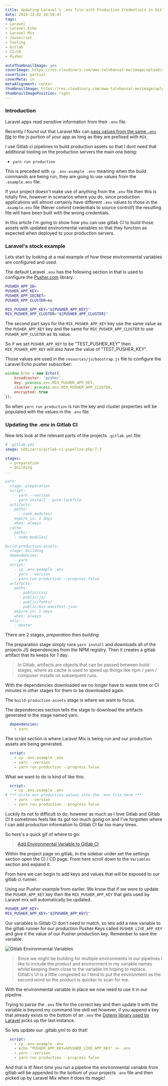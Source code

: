 ```yaml
---
title: Updating Laravel's .env file with Production Credentials in Gitlab CI with Laravel Mix
date: 2019-12-02 20:58:47
tags:
- Laravel
- Laravel Echo
- Laravel Mix
- Javascript
- Tooling
- Gitlab
- CI/CD
- Pusher

autoThumbnailImage: yes
coverImage: https://res.cloudinary.com/www-talvbansal-me/image/upload/c_scale,w_1600/v1575320794/posts/india-huyumans-tomb-chains.jpg
coverSize: partial
coverMeta: in
metaAlignment: center
thumbnailImage: https://res.cloudinary.com/www-talvbansal-me/image/upload/c_scale,w_280/v1575320794/posts/india-huyumans-tomb-chains.jpg
thumbnailImagePosition: right
---
```


### Introduction
Laravel apps read sensitive information from their `.env` file.

Recently I found out that Laravel Mix can [pass values from the same `.env` file](https://laravel.com/docs/master/mix#environment-variables) to the js portion of your app as long as they are prefixed with `MIX_`  

I use Gitlab ci pipelines to build production assets so that I dont need that additional tooling on the production servers the main one being:

- `yarn run production`

This is preceded with `cp .env.example .env` meaning when the build commands are being run, they are going to use values from the `.example.env` file.

If your project doesn't make use of anything from the `.env` file then this is totally fine, however in scenarios where you do, since production applications will almost certainly  have different `.env` values to those in the `.example.env` file (Never commit credentials to source control!) the resulting file will have been built with the wrong credentials.

In this article I'm going to show how you can use gitlab CI to build those assets with updated environmental variables so that they function as expected when deployed to your production servers.

<!-- more -->

### Laravel's stock example

Lets start by looking at a real example of how these environmental variables are configured and used.

The default Laravel `.env` has the following section in that is used to configure the [Pusher.com](www.pusher.com) library.

```bash
PUSHER_APP_ID=
PUSHER_APP_KEY=
PUSHER_APP_SECRET=
PUSHER_APP_CLUSTER=eu

MIX_PUSHER_APP_KEY="${PUSHER_APP_KEY}"
MIX_PUSHER_APP_CLUSTER="${PUSHER_APP_CLUSTER}"
```

The second part says for the `MIX_PUSHER_APP_KEY` key use the same value as the `PUSHER_APP_KEY` key and the same for `MIX_PUSHER_APP_CLUSTER` to use `PUSHER_APP_CLUSTER` as its value.

So if we set `PUSHER_APP_KEY` to be "TEST_PUSHER_KEY" then `MIX_PUSHER_APP_KEY` will also have the value of "TEST_PUSHER_KEY".

Those values are used in the `resources/js/boostrap.js` file to configure the Laravel Echo pusher subscriber:

```javascript
window.Echo = new Echo({
	broadcaster: 'pusher',
	key: process.env.MIX_PUSHER_APP_KEY,
	cluster: process.env.MIX_PUSHER_APP_CLUSTER,
	encrypted: true
});
```

So when `yarn run production` is run the key and cluster properties will be populated with the values in the `.env` file. 

### Updating the .env in Gitlab CI

Now lets look at the relevant parts of the projects `.gitlab.yml` file:

```yaml
# .gitlab.yml
image: edbizarro/gitlab-ci-pipeline-php:7.3

stages:
  - preparation
  - building
...

yarn:
  stage: preparation
  script:
    - yarn --version
    - yarn install --pure-lockfile
  artifacts:
    paths:
      - node_modules/
    expire_in: 1 days
    when: always
  cache:
    paths:
    - node_modules/

build-production-assets:
  stage: building
  dependencies:
    - yarn
  script:
    - cp .env.example .env
    - yarn --version
    - yarn run production --progress false
  artifacts:
    paths:
      - public/css/
      - public/js/
      - public/fonts/
      - public/mix-manifest.json
    expire_in: 1 days
    when: always
  only:
    - master
```

There are 2 stages, *preparation* then *building*. 

The preparation stage simply runs `yarn install`  and downloads all of the projects JS dependencies from the NPM registry. Then it creates a gitlab artifact that its keeps for 1 day. 

> In Gitlab, artifacts are objects that can be passed between build stages, where as cache is used to speed up things like npm / yarn / composer installs on subsequent runs.

With the dependencies downloaded we no longer have to waste time or CI minutes in other stages for them to be downloaded again. 

The `build-production-assets` stage is where we want to focus.

The dependencies section tells the stage to download the artifacts generated in the stage named yarn.
```yaml
  dependencies:
    - yarn
```

The script section is where Laravel Mix is being run and our production assets are being generated.
```yaml
  script:
    - cp .env.example .env
    - yarn --version
    - yarn run production --progress false
```

What we want to do is kind of like this:

```yaml
  script:
    - cp .env.example .env
# *** write our production values into the .env file here ***
    - yarn --version
    - yarn run production --progress false
```

Luckily its not to difficult to do, however as much as I love Gitlab and Gitlab CI it sometimes feels like its got too much going on and I've forgotten where I can add production information to Gitlab CI far too many times.

So here's a quick gif of where to go:

<blockquote class="imgur-embed-pub" lang="en" data-id="ZNwEWqG"><a href="//imgur.com/ZNwEWqG">Add Environmental Variable to Gitlab CI</a></blockquote><script async src="//s.imgur.com/min/embed.js" charset="utf-8"></script>

Within the project page on gitlab, in the sidebar under set the settings section open the CI / CD page. From here scroll down to the `Variables` section and expand it.

From here we can begin to add keys and values that will be exposed to our gitlab ci runner. 

Using our Pusher example from earlier. We know that if we were to update the `PUSHER_APP_KEY` key then the `MIX_PUSHER_APP_KEY` that gets used by Laravel mix will automatically be updated.

```bash
PUSHER_APP_KEY=
MIX_PUSHER_APP_KEY="${PUSHER_APP_KEY}"
```

Our variables in Gitlab CI don't need to match, so lets add a new variable to the gitlab runner for our production Pusher Keys called `PUSHER_LIVE_APP_KEY` and give it the value of our Pusher production key. Remember to save the variable.

![Gitlab Environmental Variables](https://res.cloudinary.com/www-talvbansal-me/image/upload/v1575327081/posts/gitlab-ci-enviromental-variables.png)

> Since we might be building for multiple environments in our pipelines I like to include the product and environment in my variable names whilst keeping them close to the variable im hoping to replace. Gitlab's UI is a little congested so I tend to put the environment as the second word so the product is quicker to scan for me.

With the environmental variable in place we now need to use it in our pipeline.

Trying to parse the `.env` file for the correct key and then update it with the variable is beyond my command line skill set however, if you append a key that already exists to the bottom of an `.env` the [Dotenv library used by Laravel](https://github.com/vlucas/phpdotenv) picks up the last instance. 

So lets update our .gitlab.yml to do that!


```yaml
  script:
    - cp .env.example .env
    - echo "PUSHER_APP_KEY=$PUSHER_LIVE_APP_KEY" >> .env
    - yarn --version
    - yarn run production --progress false
```

And that is it! Next time you run a pipeline the environmental variable from gitlab will be appended to the bottom of your projects `.env` file and then picked up by Laravel Mix when it does its magic!

